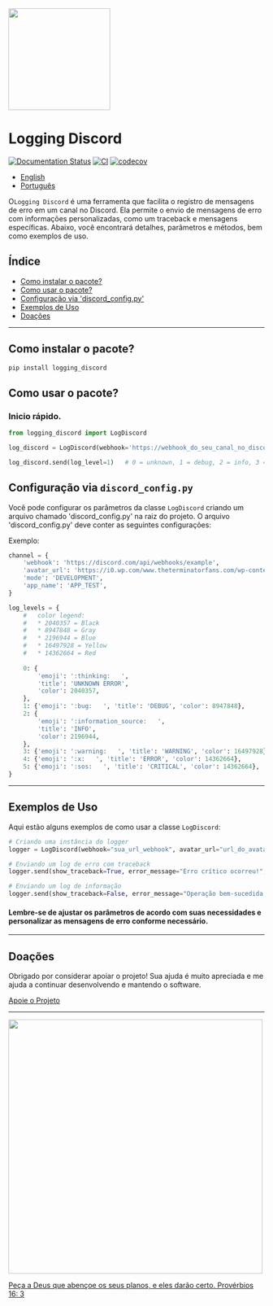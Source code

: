 <img src="https://logging-discord.readthedocs.io/en/latest/img/logo.png" width="200">

# Logging Discord
[![Documentation Status](https://readthedocs.org/projects/logging-discord/badge/?version=latest)](https://logging-discord.readthedocs.io/en/latest/?badge=latest)
[![CI](https://github.com/brunobrown/logging-discord/actions/workflows/pipeline.yml/badge.svg)](https://github.com/brunobrown/logging-discord/actions/workflows/pipeline.yml)
[![codecov](https://codecov.io/gh/brunobrown/logging-discord/graph/badge.svg?token=XTB97RAJA6)](https://codecov.io/gh/brunobrown/logging-discord)

- [English](README.md)
- [Português](README-pt.md)

O`Logging Discord` é uma ferramenta que facilita o registro de mensagens de erro em um canal no Discord. Ela permite o envio de mensagens de erro com informações personalizadas, como um traceback e mensagens específicas. Abaixo, você encontrará detalhes, parâmetros e métodos, bem como exemplos de uso.

## Índice

- [Como instalar o pacote?](#como-instalar-o-pacote)
- [Como usar o pacote?](#como-usar-o-pacote)
- [Configuração via 'discord_config.py'](#configuração-via-discord_configpy)
- [Exemplos de Uso](#exemplos-de-uso)
- [Doações](#doações)

---

## Como instalar o pacote?

```bash
pip install logging_discord
```

## Como usar o pacote?
### Inicio rápido.

```python
from logging_discord import LogDiscord

log_discord = LogDiscord(webhook='https://webhook_do_seu_canal_no_discord')

log_discord.send(log_level=1)   # 0 = unknown, 1 = debug, 2 = info, 3 = warning, 4 = error, 5 = critical
```

## Configuração via `discord_config.py`

Você pode configurar os parâmetros da classe `LogDiscord` criando um arquivo
chamado 'discord_config.py' na raiz do projeto. O arquivo 'discord_config.py'
deve conter as seguintes configurações:

Exemplo:

```python
channel = {
    'webhook': 'https://discord.com/api/webhooks/example',
    'avatar_url': 'https://i0.wp.com/www.theterminatorfans.com/wp-content/uploads/2012/09/the-terminator3.jpg?resize=900%2C450&ssl=1',
    'mode': 'DEVELOPMENT',
    'app_name': 'APP_TEST',
}

log_levels = {
    #   color legend:
    #   * 2040357 = Black
    #   * 8947848 = Gray
    #   * 2196944 = Blue
    #   * 16497928 = Yellow
    #   * 14362664 = Red
    
    0: {
        'emoji': ':thinking:   ',
        'title': 'UNKNOWN ERROR',
        'color': 2040357,
    },
    1: {'emoji': ':bug:   ', 'title': 'DEBUG', 'color': 8947848},
    2: {
        'emoji': ':information_source:   ',
        'title': 'INFO',
        'color': 2196944,
    },
    3: {'emoji': ':warning:   ', 'title': 'WARNING', 'color': 16497928},
    4: {'emoji': ':x:   ', 'title': 'ERROR', 'color': 14362664},
    5: {'emoji': ':sos:   ', 'title': 'CRITICAL', 'color': 14362664},
}
```

---

## Exemplos de Uso

Aqui estão alguns exemplos de como usar a classe `LogDiscord`:

```python
# Criando uma instância do logger
logger = LogDiscord(webhook="sua_url_webhook", avatar_url="url_do_avatar", mode="DEVELOPMENT", app_name="MeuApp")

# Enviando um log de erro com traceback
logger.send(show_traceback=True, error_message="Erro crítico ocorreu!", log_level=5)

# Enviando um log de informação
logger.send(show_traceback=False, error_message="Operação bem-sucedida.", log_level=2)
```

#### Lembre-se de ajustar os parâmetros de acordo com suas necessidades e personalizar as mensagens de erro conforme necessário.

---

## Doações

Obrigado por considerar apoiar o projeto! Sua ajuda é muito apreciada e me ajuda a continuar desenvolvendo e mantendo o software.

[Apoie o Projeto](https://logging-discord.readthedocs.io/en/latest/#support-the-project)

---

<img src="https://logging-discord.readthedocs.io/en/latest/img/proverbios_16_3.jpg" width="500">

[Peça a Deus que abençoe os seus planos, e eles darão certo. Provérbios 16: 3](https://www.bible.com/bible/211/PRO.16.NTLH)